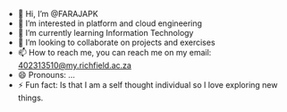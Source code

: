 - 👋 Hi, I’m @FARAJAPK
- 👀 I’m interested in platform and cloud engineering 
- 🌱 I’m currently learning Information Technology
- 💞️ I’m looking to collaborate on projects and exercises 
- 📫 How to reach me, you can reach me on my email: 402313510@my.richfield.ac.za
- 😄 Pronouns: ...
- ⚡ Fun fact: Is that I am a self thought individual so I love exploring new things.

<!---
FARAJAPK/FARAJAPK is a ✨ special ✨ repository because its `README.md` (this file) appears on your GitHub profile.
You can click the Preview link to take a look at your changes.
--->

